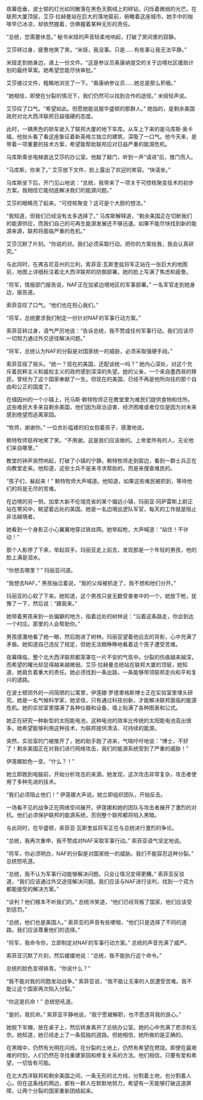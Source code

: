 夜幕低垂，波士顿的灯光如同散落在黑色天鹅绒上的碎钻，闪烁着微弱的光芒。在联邦大厦顶层，艾莎·拉赫曼站在巨大的落地窗前，俯瞰着这座城市。她手中的咖啡早已冰凉，却依然握着，仿佛握着某种无形的责任。

“总统，您需要休息。” 秘书米娅的声音轻柔地响起，打破了房间里的寂静。

艾莎转过身，疲惫地笑了笑。“米娅，我没事。只是……有些事让我无法平静。”

米娅走到她身边，递上一份文件。“这是参议员奥康纳提交的关于边境社区援助计划的最终草案。她希望您能尽快审批。”

艾莎接过文件，粗略地浏览了一下。“奥康纳参议员……她总是那么积极。”

“她相信，即使在分裂的情况下，我们仍然可以找到合作的途径。” 米娅轻声说。

艾莎叹了口气。“希望如此。但愿她能说服华盛顿的那群人。” 她指的，是剩余美国政府对北大西洋联邦日益强硬的态度。

此时，一辆黑色的轿车驶入了联邦大厦的地下车库。从车上下来的是马库斯·奥卡福，他抬头看了看这座象征着新英格兰独立的建筑，深吸了一口气。他今天来，是带着一项重要的技术方案，希望能帮助联邦应对日益严重的能源危机。

马库斯乘坐电梯直达艾莎的办公室。他敲了敲门，听到一声“请进”后，推门而入。

“马库斯，你来了。” 艾莎放下文件，脸上露出了欢迎的笑容。“快请坐。”

马库斯坐下后，开门见山地说：“总统，我带来了一项关于可控核聚变技术的初步方案。我相信它能彻底解决我们的能源问题。”

艾莎的眼睛亮了起来。“可控核聚变？这可是个大胆的想法。”

“我知道，但我们已经没有太多选择了。” 马库斯解释道，“剩余美国正在切断我们的能源供应，而我们自己的可再生能源发展还不够迅速。如果不能尽快找到新的能源来源，联邦将面临严重的危机。”

艾莎沉默了片刻。“你说的对。我们必须采取行动。把你的方案给我，我会认真研究。”

与此同时，在弗吉尼亚州的兰利，索菲亚·瓦斯奎兹将军正站在一张巨大的地图前，地图上详细标注着北大西洋联邦的防御部署。她的脸上写满了焦虑和疲惫。

“将军，情报部门报告说，NAF正在加紧边境地区的军事部署。” 一名军官走到她身边，报告道。

索菲亚叹了口气。“他们也在担心我们。”

“将军，总统要求我们制定一份针对NAF的军事行动方案。”

索菲亚转过身，语气严厉地说：“告诉总统，我不赞成任何军事行动。我们应该尽一切努力通过外交途径解决问题。”

“将军，总统认为NAF的分裂是对国家统一的威胁，必须采取强硬手段。”

索菲亚摇了摇头。“统一？现在的美国，还配谈统一吗？” 她内心深处，对这个充斥着民粹主义和威权主义的政府感到深深的失望。她的父亲，一个来自墨西哥的移民，曾经为了这个国家奉献了一生。但现在的美国，已经不再是他所向往的那个自由和公正的国度了。

在缅因州的一个小镇上，托马斯·赖特牧师正在教堂里为难民们提供食物和住所。这些难民大多来自剩余美国，他们因为政治迫害、经济困难或者仅仅是因为对未来感到绝望而逃离家园。

“牧师，谢谢你。” 一位衣衫褴褛的妇女抱着孩子，感激地说。

赖特牧师慈祥地笑了笑。“不用谢。这是我们应该做的。上帝爱所有的人，无论他们来自哪里。”

教堂的钟声突然响起，打破了小镇的宁静。赖特牧师走到窗边，看到一群士兵正在向教堂走来。他知道，这些士兵不是来寻求帮助的，而是来搜查难民的。

“孩子们，躲起来！” 赖特牧师大声喊道。他知道，如果这些难民被抓到，等待他们的将是无尽的苦难。

在边境的另一侧，加拿大新不伦瑞克省的某个偏远小镇，玛丽亚·冈萨雷斯上尉正站在寒风中，眺望着远处的美国。她是一名边境巡逻队军官，每天的工作就是阻止非法越境者。

她看到一个身影正小心翼翼地穿过铁丝网。她举起枪，大声喊道：“站住！不许动！”

那个人影停了下来，举起双手。玛丽亚走上前去，发现那是一个年轻的男孩，他的脸上满是泪水。

“你想去哪里？” 玛丽亚问道。

“我想去NAF。” 男孩抽泣着说，“我的父母被抓走了，我不想和他们分开。”

玛丽亚的心软了下来。她知道，这个男孩只是无数受害者中的一个。她放下枪，犹豫了一下，然后说：“跟我来。”

她带着男孩来到一处偏僻的地方，指着远处的树林说：“沿着这条路走，你会到达一个村庄。那里的人会帮助你。”

男孩感激地看了她一眼，然后跑进了树林。玛丽亚望着他远去的背影，心中充满了矛盾。她知道自己违反了规定，但她无法眼睁睁地看着这个孩子遭受苦难。

夜幕降临，整个北大西洋联邦都笼罩在一片不安的气氛中。分裂的伤痕越来越深，而希望的曙光却显得越来越微弱。艾莎·拉赫曼总统站在联邦大厦的顶层，她知道，她肩负着重大的责任。她必须找到一条出路，一条能够带领联邦走向和平和复兴的道路。

在波士顿郊外的一间简陋的公寓里，伊莲娜·罗德里格斯博士正在实验室里埋头研究。她是一名气候科学家，她坚信，只有通过科技创新，才能解决联邦面临的能源危机。她的实验室里摆满了各种仪器和设备，墙上贴满了各种图表和公式。

她正在研究一种新型的太阳能电池，这种电池的效率比传统的太阳能电池高出很多。她希望能够利用这种技术，为联邦提供清洁、可持续的能源。

突然，实验室的门被推开了，她的助手跑了进来，气喘吁吁地说：“博士，不好了！剩余美国正在对我们进行网络攻击，我们的能源系统受到了严重的威胁！”

伊莲娜脸色一变。“什么？！”

她立即跑到电脑前，开始分析攻击的来源。她发现，这次攻击非常复杂，攻击者使用了多种先进的技术。

“我们必须阻止他们！” 伊莲娜大声说。她立即组织团队，开始反击。

一场看不见的战争正在网络空间展开。伊莲娜和她的团队与攻击者展开了激烈的对抗。他们必须保护联邦的能源系统，否则整个联邦都将陷入黑暗。

与此同时，在华盛顿，索菲亚·瓦斯奎兹将军正在与总统进行激烈的争论。

“总统，我再次重申，我不赞成对NAF采取军事行动。” 索菲亚语气坚定地说。

“将军，你必须明白，NAF的分裂是对国家统一的威胁。我们不能容忍这种分裂。” 总统怒吼道。

“总统，我不认为军事行动能够解决问题。只会让情况变得更糟。” 索菲亚反驳道，“我们应该通过外交途径解决问题。我们应该与NAF进行谈判，找到一个双方都能接受的解决方案。”

“谈判？他们根本不听我们的。” 总统冷笑道，“他们已经背叛了国家，他们应该受到惩罚。”

“总统，他们也是美国人。” 索菲亚的声音有些哽咽，“他们只是选择了不同的道路。我们应该尊重他们的选择。”

“将军，我命令你，立即制定对NAF的军事行动方案。” 总统的声音充满了威严。

索菲亚沉默了片刻，然后缓缓地说：“总统，我不能执行这个命令。”

总统的脸色变得铁青。“你说什么？”

“我不能对我的同胞发动战争。” 索菲亚说，“我不能让无辜的人民遭受苦难。我不能让这个国家再次陷入分裂。”

“你这是抗命！” 总统怒吼道。

“是的，我抗命。” 索菲亚平静地说，“我宁愿被解职，也不愿违背我的良心。”

她脱下军帽，放在桌子上，然后转身离开了总统办公室。她的心中充满了悲凉和无奈。她知道，她已经走上了一条孤独的道路。但她相信，她所做的是正确的。

在黑暗中，仍然有光明在闪烁。在分裂的土地上，仍然有希望在燃烧。即使在最艰难的时刻，人们仍然在寻找重建家园和修复关系的方法。他们相信，只要有爱和希望，一切皆有可能。

在北大西洋联邦和剩余美国之间，一条无形的北方线，分割着土地，也分割着人心。但在这条线的两边，都有一群人在默默地努力，希望有一天能够打破这道屏障，让两个分裂的国家重新团结起来。